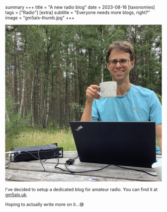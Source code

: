 summary +++
title =  "A new radio blog"
date =  2023-08-16
[taxonomies]
tags =  ["Radio"]
[extra]
subtitle =  "Everyone needs more blogs, right?"
image = "gm5alx-thumb.jpg"
+++

![Tea and Radio!](gm5alx-thumb.jpg "Tea and Radio!")

I've decided to setup a dedicated blog for amateur radio. You can find it at [gm5alx.uk](https://gm5alx.uk).

Hoping to actually write more on it...😅

